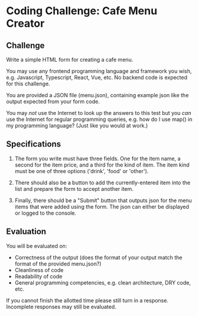 # Coding Challenge: Cafe Menu Creator

## Challenge

Write a simple HTML form for creating a cafe menu.

You may use any frontend programming language and framework you wish, e.g. Javascript, Typescript, React, Vue, etc. No backend code is expected for this challenge.

You are provided a JSON file (menu.json), containing example json like the output expected from your form code.

You may _not_ use the Internet to look up the answers to this test but you _can_ use the Internet for regular
programming queries, e.g. how do I use map() in my programming language? (Just like you would at work.)

## Specifications

1. The form you write must have three fields. One for the item name, a second for the item price, and a third for the kind of item. The item kind must be one of three options ('drink', 'food' or 'other').

2. There should also be a button to add the currently-entered item into the list and prepare the form to accept another item.

3. Finally, there should be a "Submit" button that outputs json for the menu items that were added using the form. The json can either be displayed or logged to the console.

## Evaluation

You will be evaluated on:

- Correctness of the output (does the format of your output match the format of the provided menu.json?)
- Cleanliness of code
- Readability of code
- General programming competencies, e.g. clean architecture, DRY code, etc.

If you cannot finish the allotted time please still turn in a response. Incomplete responses may still be evaluated.
